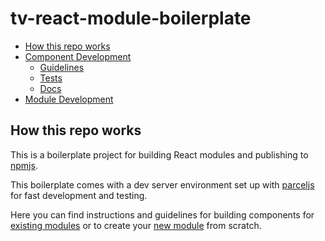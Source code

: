 # tv-react-module-boilerplate

* [How this repo works](#how-this-repo-works)
* [Component Development](./docs/Component.md)
    * [Guidelines](./docs/Component.md#guidelines)
    * [Tests](./docs/Component.md#tests)
    * [Docs](./docs/Component.md#docs)
* [Module Development](./docs/Module.md)

## How this repo works
This is a boilerplate project for building React modules and publishing to [npmjs](https://www.npmjs.com).

This boilerplate comes with a dev server environment set up with [parceljs](https://parceljs.org/) for fast development and testing.

Here you can find instructions and guidelines for building components for [existing modules](./docs/Component.md) or to create your [new module](./docs/Module.md) from scratch.